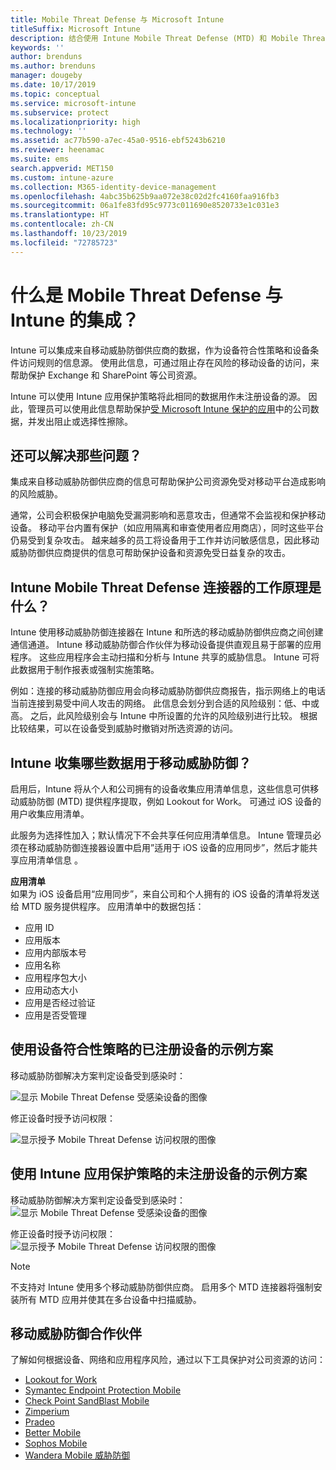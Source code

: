 ```yaml
---
title: Mobile Threat Defense 与 Microsoft Intune
titleSuffix: Microsoft Intune
description: 结合使用 Intune Mobile Threat Defense (MTD) 和 Mobile Threat Defense 合作伙伴，保护对基于设备风险的公司资源的访问权限。
keywords: ''
author: brenduns
ms.author: brenduns
manager: dougeby
ms.date: 10/17/2019
ms.topic: conceptual
ms.service: microsoft-intune
ms.subservice: protect
ms.localizationpriority: high
ms.technology: ''
ms.assetid: ac77b590-a7ec-45a0-9516-ebf5243b6210
ms.reviewer: heenamac
ms.suite: ems
search.appverid: MET150
ms.custom: intune-azure
ms.collection: M365-identity-device-management
ms.openlocfilehash: 4abc35b625b9aa072e38c02d2fc4160faa916fb3
ms.sourcegitcommit: 06a1fe83fd95c9773c011690e8520733e1c031e3
ms.translationtype: HT
ms.contentlocale: zh-CN
ms.lasthandoff: 10/23/2019
ms.locfileid: "72785723"
---
```

# <a name="what-is-mobile-threat-defense-integration-with-intune"></a>什么是 Mobile Threat Defense 与 Intune 的集成？
Intune 可以集成来自移动威胁防御供应商的数据，作为设备符合性策略和设备条件访问规则的信息源。 使用此信息，可通过阻止存在风险的移动设备的访问，来帮助保护 Exchange 和 SharePoint 等公司资源。

Intune 可以使用 Intune 应用保护策略将此相同的数据用作未注册设备的源。 因此，管理员可以使用此信息帮助保护[受 Microsoft Intune 保护的应用](~/apps/apps-supported-intune-apps.md)中的公司数据，并发出阻止或选择性擦除。

## <a name="what-problem-does-this-solve"></a>还可以解决那些问题？
集成来自移动威胁防御供应商的信息可帮助保护公司资源免受对移动平台造成影响的风险威胁。  

通常，公司会积极保护电脑免受漏洞影响和恶意攻击，但通常不会监视和保护移动设备。 移动平台内置有保护（如应用隔离和审查使用者应用商店），同时这些平台仍易受到复杂攻击。 越来越多的员工将设备用于工作并访问敏感信息，因此移动威胁防御供应商提供的信息可帮助保护设备和资源免受日益复杂的攻击。  

## <a name="how-do-the-intune-mobile-threat-defense-connectors-work"></a>Intune Mobile Threat Defense 连接器的工作原理是什么？

Intune 使用移动威胁防御连接器在 Intune 和所选的移动威胁防御供应商之间创建通信通道。 Intune 移动威胁防御合作伙伴为移动设备提供直观且易于部署的应用程序。 这些应用程序会主动扫描和分析与 Intune 共享的威胁信息。 Intune 可将此数据用于制作报表或强制实施策略。  

例如：连接的移动威胁防御应用会向移动威胁防御供应商报告，指示网络上的电话当前连接到易受中间人攻击的网络。 此信息会划分到合适的风险级别：低、中或高。 之后，此风险级别会与 Intune 中所设置的允许的风险级别进行比较。 根据比较结果，可以在设备受到威胁时撤销对所选资源的访问。

## <a name="what-data-does-intune-collect-for-mobile-threat-defense"></a>Intune 收集哪些数据用于移动威胁防御？

启用后，Intune 将从个人和公司拥有的设备收集应用清单信息，这些信息可供移动威胁防御 (MTD) 提供程序提取，例如 Lookout for Work。 可通过 iOS 设备的用户收集应用清单。

此服务为选择性加入；默认情况下不会共享任何应用清单信息。 Intune 管理员必须在移动威胁防御连接器设置中启用”适用于 iOS 设备的应用同步”，然后才能共享应用清单信息  。

**应用清单**  
如果为 iOS 设备启用“应用同步”，来自公司和个人拥有的 iOS 设备的清单将发送给 MTD 服务提供程序。 应用清单中的数据包括：

- 应用 ID
- 应用版本
- 应用内部版本号
- 应用名称
- 应用程序包大小
- 应用动态大小
- 应用是否经过验证
- 应用是否受管理

## <a name="sample-scenarios-for-enrolled-devices-using-device-compliance-policies"></a>使用设备符合性策略的已注册设备的示例方案

移动威胁防御解决方案判定设备受到感染时：

![显示 Mobile Threat Defense 受感染设备的图像](./media/mobile-threat-defense/MTD-image-1.png)

修正设备时授予访问权限：

![显示授予 Mobile Threat Defense 访问权限的图像](./media/mobile-threat-defense/MTD-image-2.png)

## <a name="sample-scenarios-for-unenrolled-devices-using-intune-app-protection-policies"></a>使用 Intune 应用保护策略的未注册设备的示例方案

移动威胁防御解决方案判定设备受到感染时：<br>
![显示 Mobile Threat Defense 受感染设备的图像](./media/mobile-threat-defense/MTD-image-3.png)

修正设备时授予访问权限：<br>
![显示授予 Mobile Threat Defense 访问权限的图像](./media/mobile-threat-defense/MTD-image-4.png)

> [!NOTE] 
> 不支持对 Intune 使用多个移动威胁防御供应商。 启用多个 MTD 连接器将强制安装所有 MTD 应用并使其在多台设备中扫描威胁。

## <a name="mobile-threat-defense-partners"></a>移动威胁防御合作伙伴

了解如何根据设备、网络和应用程序风险，通过以下工具保护对公司资源的访问：

- [Lookout for Work](lookout-mobile-threat-defense-connector.md)
- [Symantec Endpoint Protection Mobile](skycure-mobile-threat-defense-connector.md)
- [Check Point SandBlast Mobile](checkpoint-sandblast-mobile-mobile-threat-defense-connector.md)
- [Zimperium](zimperium-mobile-threat-defense-connector.md)
- [Pradeo](pradeo-mobile-threat-defense-connector.md)
- [Better Mobile](better-mobile-threat-defense-connector.md)
- [Sophos Mobile](sophos-mtd-connector.md)
- [Wandera Mobile 威胁防御](wandera-mtd-connector.md)
